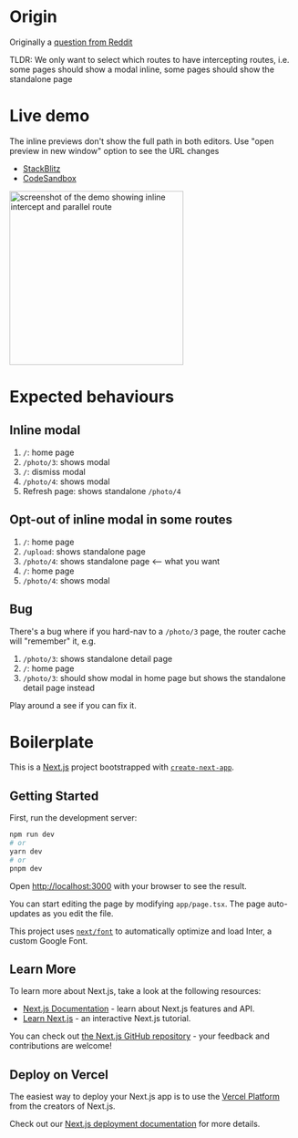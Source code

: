 # Origin
Originally a [question from Reddit](https://web.archive.org/web/https://old.reddit.com/r/nextjs/comments/174m3xf/how_to_stop_intercepting_routes_for_some_specific/)

TLDR: We only want to select which routes to have intercepting routes, i.e. some pages should show a modal inline, some pages should show the standalone page

# Live demo

The inline previews don't show the full path in both editors. Use "open preview in new window" option to see the URL changes

* [StackBlitz](https://stackblitz.com/github/EdmondChuiHW/Selective-Intercept-Parallel-Route-Modal-Demo)
* [CodeSandbox](https://codesandbox.io/p/sandbox/github/EdmondChuiHW/Selective-Intercept-Parallel-Route-Modal-Demo)

<img width="305" alt="screenshot of the demo showing inline intercept and parallel route" src="https://github.com/EdmondChuiHW/Selective-Intercept-Parallel-Route-Modal-Demo/assets/1967998/95d05b7c-08d4-419c-b4ff-36f094119d82">

# Expected behaviours

## Inline modal
1. `/`: home page
1. `/photo/3`: shows modal
1. `/`: dismiss modal
1. `/photo/4`: shows modal
1. Refresh page: shows standalone `/photo/4`

## Opt-out of inline modal in some routes
1. `/`: home page
1. `/upload`: shows standalone page
1. `/photo/4`: shows standalone page <-- what you want
1. `/`: home page
1. `/photo/4`: shows modal

## Bug
There's a bug where if you hard-nav to a `/photo/3` page, the router cache will "remember" it, e.g.
1. `/photo/3`: shows standalone detail page
1. `/`: home page
1. `/photo/3`: should show modal in home page but shows the standalone detail page instead

Play around a see if you can fix it.

# Boilerplate

This is a [Next.js](https://nextjs.org/) project bootstrapped with [`create-next-app`](https://github.com/vercel/next.js/tree/canary/packages/create-next-app).

## Getting Started

First, run the development server:

```bash
npm run dev
# or
yarn dev
# or
pnpm dev
```

Open [http://localhost:3000](http://localhost:3000) with your browser to see the result.

You can start editing the page by modifying `app/page.tsx`. The page auto-updates as you edit the file.

This project uses [`next/font`](https://nextjs.org/docs/basic-features/font-optimization) to automatically optimize and load Inter, a custom Google Font.

## Learn More

To learn more about Next.js, take a look at the following resources:

- [Next.js Documentation](https://nextjs.org/docs) - learn about Next.js features and API.
- [Learn Next.js](https://nextjs.org/learn) - an interactive Next.js tutorial.

You can check out [the Next.js GitHub repository](https://github.com/vercel/next.js/) - your feedback and contributions are welcome!

## Deploy on Vercel

The easiest way to deploy your Next.js app is to use the [Vercel Platform](https://vercel.com/new?utm_medium=default-template&filter=next.js&utm_source=create-next-app&utm_campaign=create-next-app-readme) from the creators of Next.js.

Check out our [Next.js deployment documentation](https://nextjs.org/docs/deployment) for more details.
